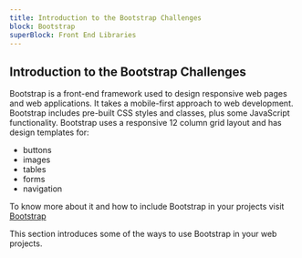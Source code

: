 ```yaml
---
title: Introduction to the Bootstrap Challenges
block: Bootstrap
superBlock: Front End Libraries
---
```


## Introduction to the Bootstrap Challenges

Bootstrap is a front-end framework used to design responsive web pages and web applications. It takes a mobile-first approach to web development. Bootstrap includes pre-built CSS styles and classes, plus some JavaScript functionality.
Bootstrap uses a responsive 12 column grid layout and has design templates for:

- buttons
- images
- tables
- forms
- navigation

To know more about it and how to include Bootstrap in your projects visit [Bootstrap](https://getbootstrap.com/docs/4.1/getting-started/introduction/)

This section introduces some of the ways to use Bootstrap in your web projects.
